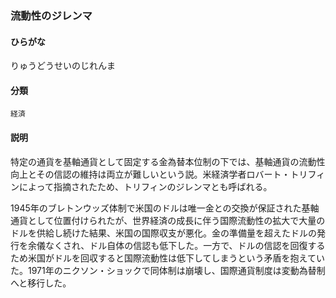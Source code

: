 <div style="display:none;">

## [あ行](securities-terms?id=あ行)
## [か行](securities-terms?id=か行)
## [さ行](securities-terms?id=さ行)
## [た行](securities-terms?id=た行)
## [な行](securities-terms?id=な行)
## [は行](securities-terms?id=は行)
## [ま行](securities-terms?id=ま行)
## [や行](securities-terms?id=や行)
## [ら行](securities-terms?id=ら行)

</div>

### 流動性のジレンマ

#### ひらがな

りゅうどうせいのじれんま

#### 分類

`経済`

#### 説明

特定の通貨を基軸通貨として固定する金為替本位制の下では、基軸通貨の流動性向上とその信認の維持は両立が難しいという説。米経済学者ロバート・トリフィンによって指摘されたため、トリフィンのジレンマとも呼ばれる。
 
1945年のブレトンウッズ体制で米国のドルは唯一金との交換が保証された基軸通貨として位置付けられたが、世界経済の成長に伴う国際流動性の拡大で大量のドルを供給し続けた結果、米国の国際収支が悪化。金の準備量を超えたドルの発行を余儀なくされ、ドル自体の信認も低下した。一方で、ドルの信認を回復するため米国がドルを回収すると国際流動性は低下してしまうという矛盾を抱えていた。1971年のニクソン・ショックで同体制は崩壊し、国際通貨制度は変動為替制へと移行した。

<div style="display:none;">

## [わ行](securities-terms?id=わ行)
## [英数字・記号](securities-terms?id=英数字・記号)

</div>

